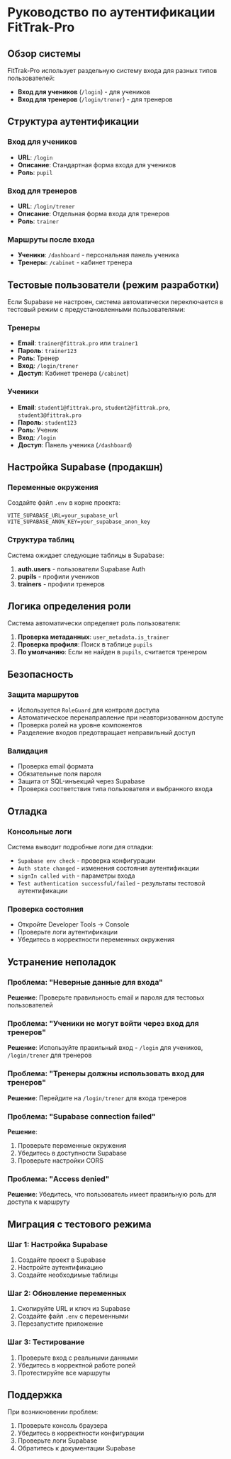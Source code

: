# Руководство по аутентификации FitTrak-Pro

## Обзор системы

FitTrak-Pro использует раздельную систему входа для разных типов пользователей:
- **Вход для учеников** (`/login`) - для учеников
- **Вход для тренеров** (`/login/trener`) - для тренеров

## Структура аутентификации

### Вход для учеников
- **URL**: `/login`
- **Описание**: Стандартная форма входа для учеников
- **Роль**: `pupil`

### Вход для тренеров
- **URL**: `/login/trener`
- **Описание**: Отдельная форма входа для тренеров
- **Роль**: `trainer`

### Маршруты после входа
- **Ученики**: `/dashboard` - персональная панель ученика
- **Тренеры**: `/cabinet` - кабинет тренера

## Тестовые пользователи (режим разработки)

Если Supabase не настроен, система автоматически переключается в тестовый режим с предустановленными пользователями:

### Тренеры
- **Email**: `trainer@fittrak.pro` или `trainer1`
- **Пароль**: `trainer123`
- **Роль**: Тренер
- **Вход**: `/login/trener`
- **Доступ**: Кабинет тренера (`/cabinet`)

### Ученики
- **Email**: `student1@fittrak.pro`, `student2@fittrak.pro`, `student3@fittrak.pro`
- **Пароль**: `student123`
- **Роль**: Ученик
- **Вход**: `/login`
- **Доступ**: Панель ученика (`/dashboard`)

## Настройка Supabase (продакшн)

### Переменные окружения
Создайте файл `.env` в корне проекта:

```env
VITE_SUPABASE_URL=your_supabase_url
VITE_SUPABASE_ANON_KEY=your_supabase_anon_key
```

### Структура таблиц
Система ожидает следующие таблицы в Supabase:

1. **auth.users** - пользователи Supabase Auth
2. **pupils** - профили учеников
3. **trainers** - профили тренеров

## Логика определения роли

Система автоматически определяет роль пользователя:

1. **Проверка метаданных**: `user_metadata.is_trainer`
2. **Проверка профиля**: Поиск в таблице `pupils`
3. **По умолчанию**: Если не найден в `pupils`, считается тренером

## Безопасность

### Защита маршрутов
- Используется `RoleGuard` для контроля доступа
- Автоматическое перенаправление при неавторизованном доступе
- Проверка ролей на уровне компонентов
- Разделение входов предотвращает неправильный доступ

### Валидация
- Проверка email формата
- Обязательные поля пароля
- Защита от SQL-инъекций через Supabase
- Проверка соответствия типа пользователя и выбранного входа

## Отладка

### Консольные логи
Система выводит подробные логи для отладки:
- `Supabase env check` - проверка конфигурации
- `Auth state changed` - изменения состояния аутентификации
- `signIn called with` - параметры входа
- `Test authentication successful/failed` - результаты тестовой аутентификации

### Проверка состояния
- Откройте Developer Tools → Console
- Проверьте логи аутентификации
- Убедитесь в корректности переменных окружения

## Устранение неполадок

### Проблема: "Неверные данные для входа"
**Решение**: Проверьте правильность email и пароля для тестовых пользователей

### Проблема: "Ученики не могут войти через вход для тренеров"
**Решение**: Используйте правильный вход - `/login` для учеников, `/login/trener` для тренеров

### Проблема: "Тренеры должны использовать вход для тренеров"
**Решение**: Перейдите на `/login/trener` для входа тренеров

### Проблема: "Supabase connection failed"
**Решение**: 
1. Проверьте переменные окружения
2. Убедитесь в доступности Supabase
3. Проверьте настройки CORS

### Проблема: "Access denied"
**Решение**: Убедитесь, что пользователь имеет правильную роль для доступа к маршруту

## Миграция с тестового режима

### Шаг 1: Настройка Supabase
1. Создайте проект в Supabase
2. Настройте аутентификацию
3. Создайте необходимые таблицы

### Шаг 2: Обновление переменных
1. Скопируйте URL и ключ из Supabase
2. Создайте файл `.env` с переменными
3. Перезапустите приложение

### Шаг 3: Тестирование
1. Проверьте вход с реальными данными
2. Убедитесь в корректной работе ролей
3. Протестируйте все маршруты

## Поддержка

При возникновении проблем:
1. Проверьте консоль браузера
2. Убедитесь в корректности конфигурации
3. Проверьте логи Supabase
4. Обратитесь к документации Supabase